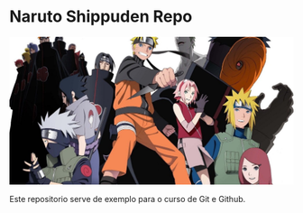 # Naruto Shippuden Repo

![](naruto.jpg)

Este repositorio serve de exemplo para o curso de Git e Github.
